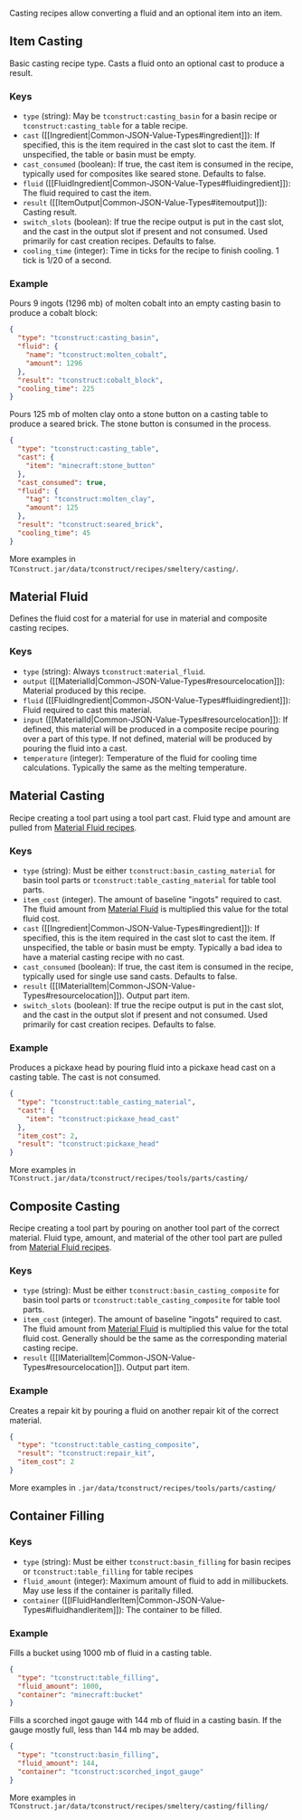 Casting recipes allow converting a fluid and an optional item into an item.

## Item Casting

Basic casting recipe type. Casts a fluid onto an optional cast to produce a result.

### Keys

* `type` (string): May be `tconstruct:casting_basin` for a basin recipe or `tconstruct:casting_table` for a table recipe.
* `cast` ([[Ingredient|Common-JSON-Value-Types#ingredient]]): If specified, this is the item required in the cast slot to cast the item. If unspecified, the table or basin must be empty.
* `cast_consumed` (boolean): If true, the cast item is consumed in the recipe, typically used for composites like seared stone. Defaults to false.
* `fluid` ([[FluidIngredient|Common-JSON-Value-Types#fluidingredient]]): The fluid required to cast the item.  
* `result` ([[ItemOutput|Common-JSON-Value-Types#itemoutput]]): Casting result.
* `switch_slots` (boolean): If true the recipe output is put in the cast slot, and the cast in the output slot if present and not consumed. Used primarily for cast creation recipes. Defaults to false.
* `cooling_time` (integer): Time in ticks for the recipe to finish cooling. 1 tick is 1/20 of a second.

### Example

Pours 9 ingots (1296 mb) of molten cobalt into an empty casting basin to produce a cobalt block:

```json
{
  "type": "tconstruct:casting_basin",
  "fluid": {
    "name": "tconstruct:molten_cobalt",
    "amount": 1296
  },
  "result": "tconstruct:cobalt_block",
  "cooling_time": 225
}
```

Pours 125 mb of molten clay onto a stone button on a casting table to produce a seared brick. The stone button is consumed in the process.

```json
{
  "type": "tconstruct:casting_table",
  "cast": {
    "item": "minecraft:stone_button"
  },
  "cast_consumed": true,
  "fluid": {
    "tag": "tconstruct:molten_clay",
    "amount": 125
  },
  "result": "tconstruct:seared_brick",
  "cooling_time": 45
}
```

More examples in `TConstruct.jar/data/tconstruct/recipes/smeltery/casting/`.

## Material Fluid

Defines the fluid cost for a material for use in material and composite casting recipes.

### Keys

* `type` (string): Always `tconstruct:material_fluid`.
* `output` ([[MaterialId|Common-JSON-Value-Types#resourcelocation]]): Material produced by this recipe.
* `fluid` ([[FluidIngredient|Common-JSON-Value-Types#fluidingredient]]): Fluid required to cast this material.
* `input` ([[MaterialId|Common-JSON-Value-Types#resourcelocation]]): If defined, this material will be produced in a composite recipe pouring over a part of this type. If not defined, material will be produced by pouring the fluid into a cast.
* `temperature` (integer): Temperature of the fluid for cooling time calculations. Typically the same as the melting temperature.

## Material Casting

Recipe creating a tool part using a tool part cast. Fluid type and amount are pulled from [Material Fluid recipes](#material-fluid).

### Keys
* `type` (string): Must be either `tconstruct:basin_casting_material` for basin tool parts or `tconstruct:table_casting_material` for table tool parts.
* `item_cost` (integer). The amount of baseline "ingots" required to cast. The fluid amount from [Material Fluid](#material-fluid) is multiplied this value for the total fluid cost.
* `cast` ([[Ingredient|Common-JSON-Value-Types#ingredient]]): If specified, this is the item required in the cast slot to cast the item. If unspecified, the table or basin must be empty. Typically a bad idea to have a material casting recipe with no cast.
* `cast_consumed` (boolean): If true, the cast item is consumed in the recipe, typically used for single use sand casts. Defaults to false.
* `result` ([[IMaterialItem|Common-JSON-Value-Types#resourcelocation]]). Output part item.
* `switch_slots` (boolean): If true the recipe output is put in the cast slot, and the cast in the output slot if present and not consumed. Used primarily for cast creation recipes. Defaults to false.

### Example

Produces a pickaxe head by pouring fluid into a pickaxe head cast on a casting table. The cast is not consumed.

```json
{
  "type": "tconstruct:table_casting_material",
  "cast": {
    "item": "tconstruct:pickaxe_head_cast"
  },
  "item_cost": 2,
  "result": "tconstruct:pickaxe_head"
}
```

More examples in `TConstruct.jar/data/tconstruct/recipes/tools/parts/casting/`

## Composite Casting

Recipe creating a tool part by pouring on another tool part of the correct material. Fluid type, amount, and material of the other tool part are pulled from [Material Fluid recipes](#material-fluid).

### Keys 

* `type` (string): Must be either `tconstruct:basin_casting_composite` for basin tool parts or `tconstruct:table_casting_composite` for table tool parts.
* `item_cost` (integer). The amount of baseline "ingots" required to cast. The fluid amount from [Material Fluid](#material-fluid) is multiplied this value for the total fluid cost. Generally should be the same as the corresponding material casting recipe.
* `result` ([[IMaterialItem|Common-JSON-Value-Types#resourcelocation]]). Output part item.  

### Example

Creates a repair kit by pouring a fluid on another repair kit of the correct material.

```json
{
  "type": "tconstruct:table_casting_composite",
  "result": "tconstruct:repair_kit",
  "item_cost": 2
}
```

More examples in `.jar/data/tconstruct/recipes/tools/parts/casting/` 

## Container Filling



### Keys
* `type` (string): Must be either `tconstruct:basin_filling` for basin recipes or `tconstruct:table_filling` for table recipes
* `fluid_amount` (integer): Maximum amount of fluid to add in millibuckets. May use less if the container is paritally filled.  
* `container` ([[IFluidHandlerItem|Common-JSON-Value-Types#ifluidhandleritem]]): The container to be filled.

### Example

Fills a bucket using 1000 mb of fluid in a casting table.

```json
{
  "type": "tconstruct:table_filling",
  "fluid_amount": 1000,
  "container": "minecraft:bucket"
}
```

Fills a scorched ingot gauge with 144 mb of fluid in a casting basin. If the gauge mostly full, less than 144 mb may be added.

```json
{
  "type": "tconstruct:basin_filling",
  "fluid_amount": 144,
  "container": "tconstruct:scorched_ingot_gauge"
}
```

More examples in `TConstruct.jar/data/tconstruct/recipes/smeltery/casting/filling/`